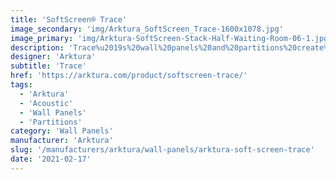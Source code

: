 ```yaml
---
title: 'SoftScreen® Trace'
image_secondary: 'img/Arktura_SoftScreen_Trace-1600x1078.jpg'
image_primary: 'img/Arktura-SoftScreen-Stack-Half-Waiting-Room-06-1.jpg'
description: 'Trace%u2019s%20wall%20panels%20and%20partitions%20create%20a%20web%20that%20viewers%20will%20be%20captured%20by%2C%20with%20an%20arresting%20array%20of%20interconnected%20threads%20that%20also%20provide%20acoustic%20support%20thanks%20to%20its%20Soft%20Sound%20material.%20Trace%20is%20available%20in%20full%20and%20half%20pattern%20panels%20to%20provide%20flexibility%20in%20acoustic%20performance%20and%20peace%20of%20mind.%20These%20panels%20can%20be%20either%20fixed%20into%20place%20cable%20hung%2C%20wall%20mounted%2C%20or%20set%20on%20a%20track%20to%20serve%20as%20operable%20dividers.%20%A0'
designer: 'Arktura'
subtitle: 'Trace'
href: 'https://arktura.com/product/softscreen-trace/'
tags:
  - 'Arktura'
  - 'Acoustic'
  - 'Wall Panels'
  - 'Partitions'
category: 'Wall Panels'
manufacturer: 'Arktura'
slug: '/manufacturers/arktura/wall-panels/arktura-soft-screen-trace'
date: '2021-02-17'
---
```

